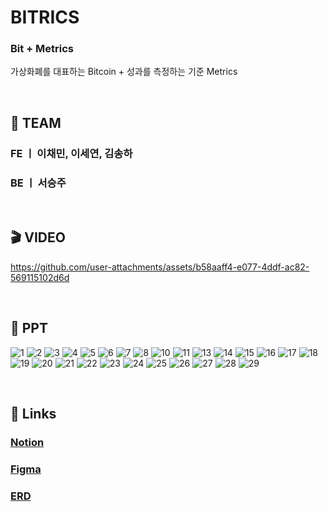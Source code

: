 # BITRICS
### Bit + Metrics
가상화폐를 대표하는 Bitcoin + 성과를 측정하는 기준 Metrics

<br />

## 👥 TEAM
### FE ㅣ 이채민, 이세연, 김송하
### BE ㅣ 서승주

<br />

## 🎬 VIDEO
https://github.com/user-attachments/assets/b58aaff4-e077-4ddf-ac82-569115102d6d

<br />

## 💜 PPT 
![1](https://github.com/user-attachments/assets/982153c9-1e19-429e-b6a7-2f43cb5d5278)
![2](https://github.com/user-attachments/assets/b2abdba3-5a60-43ed-add1-087dba3d26c6)
![3](https://github.com/user-attachments/assets/21275e0d-cdcd-4295-a1d4-4947af8c123c)
![4](https://github.com/user-attachments/assets/ae127679-13d7-4def-befa-9a3053690d0c)
![5](https://github.com/user-attachments/assets/cec02df2-3553-42fd-a614-f26e809559f4)
![6](https://github.com/user-attachments/assets/c65070f4-d4fe-4e28-afe2-c8c2d14ba9d6)
![7](https://github.com/user-attachments/assets/dd73c26f-bd9a-4ee0-9547-1ce83fdcce8d)
![8](https://github.com/user-attachments/assets/d46871d1-c3e0-4183-bab9-37e2d6dde766)
![10](https://github.com/user-attachments/assets/f07c99e6-64fe-4df0-a614-071f5c21d914)
![11](https://github.com/user-attachments/assets/3d8eeed7-1fa6-42c7-8a61-a7cf1857718b)
![13](https://github.com/user-attachments/assets/2e4f4d8d-1998-442d-a55e-2bc5c09e5d5c)
![14](https://github.com/user-attachments/assets/fc424c24-a63e-4b43-a0ee-effaee723cf9)
![15](https://github.com/user-attachments/assets/5917dbfd-3611-4d00-990a-8ef5752ff896)
![16](https://github.com/user-attachments/assets/88ea395b-789c-45a2-b78b-001fc0d687b0)
![17](https://github.com/user-attachments/assets/50691192-7e39-414d-b139-3e90b85d622b)
![18](https://github.com/user-attachments/assets/27a13970-01db-4c8a-816b-6b0cdb971559)
![19](https://github.com/user-attachments/assets/7605edcf-9a8c-4a4e-841d-5d6bd12ef450)
![20](https://github.com/user-attachments/assets/5cd23513-e7c0-4806-9af4-2c25caf665e0)
![21](https://github.com/user-attachments/assets/e7a9d8f7-0b0e-4a66-b01c-9656f5cb6bb1)
![22](https://github.com/user-attachments/assets/7514e1c2-ce5a-4394-960f-df6191f96702)
![23](https://github.com/user-attachments/assets/8f77d7b8-4c79-42f8-811d-1771bb11a62a)
![24](https://github.com/user-attachments/assets/0a632e7a-07ff-44ec-baac-dc01e7a45ec5)
![25](https://github.com/user-attachments/assets/d454075f-4bdb-4d13-b046-83f2015f9316)
![26](https://github.com/user-attachments/assets/e3072932-57f1-49d7-80f3-8ea76a192821)
![27](https://github.com/user-attachments/assets/5a734de0-9485-4a6e-9215-287eb736fff3)
![28](https://github.com/user-attachments/assets/c13d6517-4682-4e1e-a7ef-148d0ec9ebaa)
![29](https://github.com/user-attachments/assets/0d3ca03b-03ef-4bc3-b63d-256dafd1cf7b)



<br />

## 🔗 Links
### [Notion](https://www.notion.so/zzoo0123/Bitrics-59dcccba01df40219e1fa07a09821a44)
### [Figma](https://www.figma.com/design/0fhwjxeVqOzQDHnBQXKFzQ/hk-BITRICS?node-id=0-1&node-type=CANVAS&t=codCjtbYFjFiZbr2-0)
### [ERD](https://www.erdcloud.com/d/fZzSJc3PLnackaoDC)
